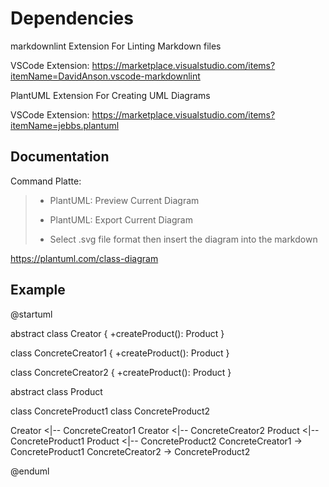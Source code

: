 # Dependencies

markdownlint Extension For Linting Markdown files

VSCode Extension: <https://marketplace.visualstudio.com/items?itemName=DavidAnson.vscode-markdownlint>

PlantUML Extension For Creating UML Diagrams

VSCode Extension: <https://marketplace.visualstudio.com/items?itemName=jebbs.plantuml>

## Documentation

Command Platte:

> - PlantUML: Preview Current Diagram
>
> - PlantUML: Export Current Diagram
>
> - Select .svg file format then insert the diagram into the markdown

<https://plantuml.com/class-diagram>

## Example

@startuml

abstract class Creator {
    +createProduct(): Product
}

class ConcreteCreator1 {
    +createProduct(): Product
}

class ConcreteCreator2 {
    +createProduct(): Product
}

abstract class Product

class ConcreteProduct1
class ConcreteProduct2

Creator <|-- ConcreteCreator1
Creator <|-- ConcreteCreator2
Product <|-- ConcreteProduct1
Product <|-- ConcreteProduct2
ConcreteCreator1 -> ConcreteProduct1
ConcreteCreator2 -> ConcreteProduct2

@enduml
